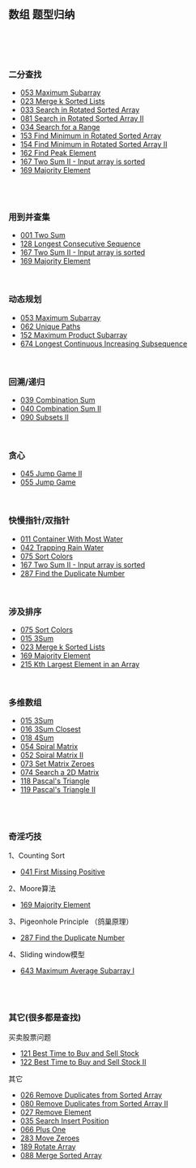 ## 数组 题型归纳

<br>
<br>
<br>

### 二分查找
- [053 Maximum Subarray](https://github.com/LUCY78765580/Day-Day-Leetcode/blob/master/C/array/053_Maximum%20Subarray.md)
- [023  Merge k Sorted Lists](https://github.com/LUCY78765580/Day-Day-Leetcode/blob/master/C/array/023_Merge%20%20K%20Sorted%20Lists.md)
- [033 Search in Rotated Sorted Array](https://github.com/LUCY78765580/Day-Day-Leetcode/blob/master/C/array/033_Search%20in%20Rotated%20Sorted%20Array.md)
- [081 Search in Rotated Sorted Array II]()
- [034 Search for a Range](https://github.com/LUCY78765580/Day-Day-Leetcode/blob/master/C/array/034_Search%20for%20a%20Range.md)
- [153 Find Minimum in Rotated Sorted Array](https://github.com/LUCY78765580/Day-Day-Leetcode/blob/master/C/array/153_Find%20Minimum%20in%20Rotated%20Sorted%20Array.md)
- [154 Find Minimum in Rotated Sorted Array II](https://github.com/LUCY78765580/Day-Day-Leetcode/blob/master/C/array/154_Find%20Minimum%20in%20Roated%20Sorted%20Array-2.md)
- [162 Find Peak Element](https://github.com/LUCY78765580/Day-Day-Leetcode/blob/master/C/array/162_Find%20Peak%20Element.md)
- [167 Two Sum II - Input array is sorted](https://github.com/LUCY78765580/Day-Day-Leetcode/blob/master/C/array/167_Two%20Sum-2(Input%20Array%20is%20Sorted).md)
- [169 Majority Element](https://github.com/LUCY78765580/Day-Day-Leetcode/blob/master/C/array/169_Majority%20Element.md)

<br>
<br>

### 用到并查集
- [001 Two Sum](https://github.com/LUCY78765580/Day-Day-Leetcode/blob/master/C/array/001_Two%20Sum.md)
- [128 Longest Consecutive Sequence](https://github.com/LUCY78765580/Day-Day-Leetcode/blob/master/C/array/128_Longest%20Consecutive%20Sequence.md)
- [167 Two Sum II - Input array is sorted](https://github.com/LUCY78765580/Day-Day-Leetcode/blob/master/C/array/167_Two%20Sum-2(Input%20Array%20is%20Sorted).md)
- [169 Majority Element](https://github.com/LUCY78765580/Day-Day-Leetcode/blob/master/C/array/169_Majority%20Element.md)

<br>

### 动态规划
- [053 Maximum Subarray](https://github.com/LUCY78765580/Day-Day-Leetcode/blob/master/C/array/053_Maximum%20Subarray.md)
- [062 Unique Paths](https://github.com/LUCY78765580/Day-Day-Leetcode/blob/master/C/array/062_Unique%20Paths.md)
- [152 Maximum Product Subarray](https://github.com/LUCY78765580/Day-Day-Leetcode/blob/master/C/array/152_Maximum%20Product%20Subarray.md)
- [674  Longest Continuous Increasing Subsequence](https://github.com/LUCY78765580/Day-Day-Leetcode/blob/master/C/array/674_Longest%20Continuous%20Increasing%20Subsequece.md)

<br>

### 回溯/递归
- [039  Combination Sum](https://github.com/LUCY78765580/Day-Day-Leetcode/blob/master/C/array/039_Combination%20Sum.md)
- [040  Combination Sum II](https://github.com/LUCY78765580/Day-Day-Leetcode/blob/master/C/array/040_Combination%20Sum-2.md)
- [090  Subsets II](https://github.com/LUCY78765580/Day-Day-Leetcode/blob/master/C/array/090_Subsets.md)

<br>

### 贪心
- [045  Jump Game II](https://github.com/LUCY78765580/Day-Day-Leetcode/blob/master/C/array/045_Jump%20Game-2.md)
- [055  Jump Game](https://github.com/LUCY78765580/Day-Day-Leetcode/blob/master/C/array/055_Jump%20Game.md)

<br>

### 快慢指针/双指针
- [011  Container With Most Water](https://github.com/LUCY78765580/Day-Day-Leetcode/blob/master/C/array/011_Container%20With%20Most%20Water.md)
- [042  Trapping Rain Water](https://github.com/LUCY78765580/Day-Day-Leetcode/blob/master/C/array/042_Trapping%20Rain%20Water.md)
- [075  Sort Colors](https://github.com/LUCY78765580/Day-Day-Leetcode/blob/master/C/array/075_Sort%20Colors.md)
- [167 Two Sum II - Input array is sorted](https://github.com/LUCY78765580/Day-Day-Leetcode/blob/master/C/array/167_Two%20Sum-2(Input%20Array%20is%20Sorted).md)
- [287 Find the Duplicate Number](https://github.com/LUCY78765580/Day-Day-Leetcode/blob/master/C/array/287_Find%20the%20Duplicate%20Number.md)

<br>

### 涉及排序
- [075 Sort Colors](https://github.com/LUCY78765580/Day-Day-Leetcode/blob/master/C/array/075_Sort%20Colors.md)
- [015 3Sum](https://github.com/LUCY78765580/Day-Day-Leetcode/blob/master/C/array/015_3%20Sum.md)
- [023  Merge k Sorted Lists](https://github.com/LUCY78765580/Day-Day-Leetcode/blob/master/C/array/023_Merge%20%20K%20Sorted%20Lists.md)
- [169 Majority Element](https://github.com/LUCY78765580/Day-Day-Leetcode/blob/master/C/array/169_Majority%20Element.md)
- [215 Kth Largest Element in an Array](https://github.com/LUCY78765580/Day-Day-Leetcode/blob/master/C/array/215_Kth%20Largest%20Element%20in%20an%20Array.md)

<br>

### 多维数组
- [015  3Sum](https://github.com/LUCY78765580/Day-Day-Leetcode/blob/master/C/array/015_3%20Sum.md)
- [016  3Sum Closest](https://github.com/LUCY78765580/Day-Day-Leetcode/blob/master/C/array/016_3%20Sum%20Closest.md)
- [018  4Sum](https://github.com/LUCY78765580/Day-Day-Leetcode/blob/master/C/array/018_4%20Sum.md)
- [054  Spiral Matrix](https://github.com/LUCY78765580/Day-Day-Leetcode/blob/master/C/array/054_Spiral%20Matrix.md)
- [052  Spiral Matrix II](https://github.com/LUCY78765580/Day-Day-Leetcode/blob/master/C/array/059_Spiral%20Matrix-2.md)
- [073  Set Matrix Zeroes](https://github.com/LUCY78765580/Day-Day-Leetcode/blob/master/C/array/073_Set%20Matrix%20Zeroes.md)
- [074  Search a 2D Matrix](https://github.com/LUCY78765580/Day-Day-Leetcode/blob/master/C/array/074_Search%20a%202D%20Matrix.md)
- [118  Pascal's Triangle](https://github.com/LUCY78765580/Day-Day-Leetcode/blob/master/C/array/118_Pascal's%20Triangle.md)
- [119  Pascal's Triangle II](https://github.com/LUCY78765580/Day-Day-Leetcode/blob/master/C/array/119_Pascal's%20Triangle-2.md)

<br>
<br>

### 奇淫巧技
1、Counting Sort

- [041 First Missing Positive](https://github.com/LUCY78765580/Day-Day-Leetcode/blob/master/C/array/041_First%20Missing%20Positive.md)

2、Moore算法

- [169 Majority Element](https://github.com/LUCY78765580/Day-Day-Leetcode/blob/master/C/array/169_Majority%20Element.md)

3、Pigeonhole Principle （鸽巢原理）

- [287 Find the Duplicate Number](https://github.com/LUCY78765580/Day-Day-Leetcode/blob/master/C/array/287_Find%20the%20Duplicate%20Number.md)


4、Sliding window模型

- [643 Maximum Average Subarray I](https://github.com/LUCY78765580/Day-Day-Leetcode/blob/master/C/array/643_Maximum%20Average%20Subarray.md)

<br>
<br>

### 其它(很多都是查找)

买卖股票问题

- [121  Best Time to Buy and Sell Stock](https://github.com/LUCY78765580/Day-Day-Leetcode/blob/master/C/array/121_Best%20Time%20to%20Buy%20and%20Sell%20Stock.md)
- [122  Best Time to Buy and Sell Stock II](https://github.com/LUCY78765580/Day-Day-Leetcode/blob/master/C/array/122_Best%20Time%20to%20Buy%20and%20Sell%20Stock-2.md)

其它

- [026 Remove Duplicates from Sorted Array](https://github.com/LUCY78765580/Day-Day-Leetcode/blob/master/C/array/026_Remove%20Duplicates%20from%20Sorted%20Array.md)
- [080 Remove Duplicates from Sorted Array II](https://github.com/LUCY78765580/Day-Day-Leetcode/blob/master/C/array/080_Remove%20Duplicates%20from%20Sorted%20Array-2.md)
- [027 Remove Element](https://github.com/LUCY78765580/Day-Day-Leetcode/blob/master/C/array/027_Remove%20Element.md)
- [035 Search Insert Position](https://github.com/LUCY78765580/Day-Day-Leetcode/blob/master/C/array/035_Search%20Insert%20Position.md)
- [066 Plus One](https://github.com/LUCY78765580/Day-Day-Leetcode/blob/master/C/array/066_Plus%20One.md)
- [283  Move Zeroes](https://github.com/LUCY78765580/Day-Day-Leetcode/blob/master/C/array/283_Move%20Zeroes.md)
- [189 Rotate Array](https://github.com/LUCY78765580/Day-Day-Leetcode/blob/master/C/array/189_Rotate%20Array.md)
- [088 Merge Sorted Array](https://github.com/LUCY78765580/Day-Day-Leetcode/blob/master/C/array/088_Merge%20Sorted%20Array.md)


